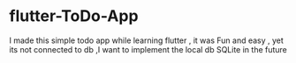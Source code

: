 # flutter-ToDo-App
I made this simple todo app while learning flutter , it was Fun and easy  , yet its not connected to db ,I want to implement the local db SQLite in the future
